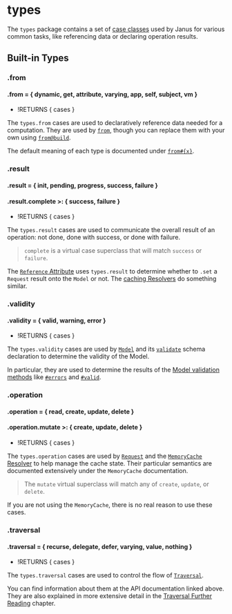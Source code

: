 # types

The `types` package contains a set of [case classes](case) used by Janus for various
common tasks, like referencing data or declaring operation results.

## Built-in Types

### .from
#### .from = { dynamic, get, attribute, varying, app, self, subject, vm }

* !RETURNS { cases }

The `types.from` cases are used to declaratively reference data needed for a computation.
They are used by [`from`](from), though you can replace them with your own using
[`from@build`](from#@build).

The default meaning of each type is documented under [`from#{x}`](from#{x}).

### .result
#### .result = { init, pending, progress, success, failure }
#### .result.complete >: { success, failure }

* !RETURNS { cases }

The `types.result` cases are used to communicate the overall result of an operation:
not done, done with success, or done with failure.

> `complete` is a virtual case superclass that will match `success` or `failure`.

The [`Reference` Attribute](attribute#reference-attribute) uses `types.result`
to determine whether to `.set` a `Request` result onto the `Model` or not. The
[caching Resolvers](resolver#caching) do something similar.

### .validity
#### .validity = { valid, warning, error }

* !RETURNS { cases }

The `types.validity` cases are used by [`Model`](model#model-validation) and its
[`validate`](model#λvalidate) schema declaration to determine the validity of
the Model.

In particular, they are used to determine the results of the [Model validation
methods](model#model-validation) like [`#errors`](model#errors) and [`#valid`](model#valid).

### .operation
#### .operation = { read, create, update, delete }
#### .operation.mutate >: { create, update, delete }

* !RETURNS { cases }

The `types.operation` cases are used by [`Request`](request) and the [`MemoryCache`
Resolver](resolver#MemoryCache) to help manage the cache state. Their particular
semantics are documented extensively under the `MemoryCache` documentation.

> The `mutate` virtual superclass will match any of `create`, `update`, or `delete`.

If you are not using the `MemoryCache`, there is no real reason to use these cases.

### .traversal
#### .traversal = { recurse, delegate, defer, varying, value, nothing }

* !RETURNS { cases }

The `types.traversal` cases are used to control the flow of [`Traversal`](traversal).

You can find information about them at the API documentation linked above. They
are also explained in more extensive detail in the [Traversal Further Reading](/further-reading/traversal)
chapter.

